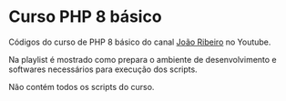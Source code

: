 <h1>Curso PHP 8 básico</h2>
<p>Códigos do curso de PHP 8 básico do canal <a href="https://youtube.com/c/JLDRPT">João Ribeiro</a> no Youtube.</p>
<p>Na playlist é mostrado como prepara o ambiente de desenvolvimento e softwares necessários para execução dos scripts.</p>
<p>Não contém todos os scripts do curso.</p>
